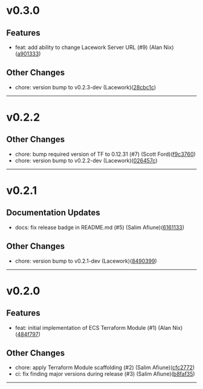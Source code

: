 # v0.3.0

## Features
* feat: add ability to change Lacework Server URL (#9) (Alan Nix)([a901333](https://github.com/lacework/terraform-aws-ecs-agent/commit/a901333cee4c01478c2f7c582ce6eb1ef8a40915))
## Other Changes
* chore: version bump to v0.2.3-dev (Lacework)([28cbc1c](https://github.com/lacework/terraform-aws-ecs-agent/commit/28cbc1c0384a5c6445a8fb7ed0491e97e09cb3ae))
---
# v0.2.2

## Other Changes
* chore: bump required version of TF to 0.12.31 (#7) (Scott Ford)([f9c3760](https://github.com/lacework/terraform-aws-ecs-agent/commit/f9c3760caa9b2e6a0a2a0b334a5a5b37682beb33))
* chore: version bump to v0.2.2-dev (Lacework)([026457c](https://github.com/lacework/terraform-aws-ecs-agent/commit/026457c4855a686b0cc2bce8f2b91fa1fe22fab2))
---
# v0.2.1

## Documentation Updates
* docs: fix release badge in README.md (#5) (Salim Afiune)([6161133](https://github.com/lacework/terraform-aws-ecs-agent/commit/61611339466ac655ebf7ece89613f4e16e19517c))
## Other Changes
* chore: version bump to v0.2.1-dev (Lacework)([8490399](https://github.com/lacework/terraform-aws-ecs-agent/commit/849039951a223e486717c7d15c691a38969142c6))
---
# v0.2.0

## Features
* feat: initial implementation of ECS Terraform Module (#1) (Alan Nix)([484f797](https://github.com/lacework/terraform-aws-ecs-agent/commit/484f7978ba2792c51e490d19f4cbd12035078475))
## Other Changes
* chore: apply Terraform Module scaffolding (#2) (Salim Afiune)([cfc2772](https://github.com/lacework/terraform-aws-ecs-agent/commit/cfc2772bff5d7aaaef53d156e9998466d4363b51))
* ci: fix finding major versions during release (#3) (Salim Afiune)([b8faf35](https://github.com/lacework/terraform-aws-ecs-agent/commit/b8faf35087278fa06a275db3b2ce479ae5278cc1))
---
